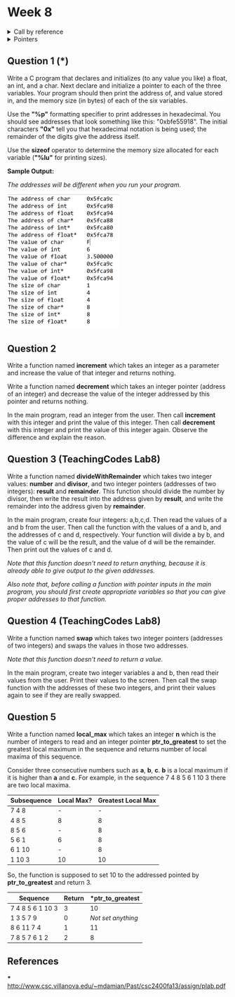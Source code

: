 # Week 8

<details><summary>Call by reference</summary><pre><code>
void func(int *z){
    (*z)++;
    printf("In func: %d\n", *z);
}
int main()
{
    int a = 1;
    printf("%d\n", a);
    func(&a);
    printf("%d\n", a);
}
</code>
</pre>
</details>

<details><summary>Pointers</summary>
<p><bold>&</bold> address of operator</p>
<p><bold>*</bold> value at address operator</p>
<img src='figures/W08-ptr1.png'/>
<img src='figures/W08-ptr2.png'/>
<img src='figures/W08-ptr3.png'/>
</details>

## Question 1 (*)

Write a C program that declares and initializes (to any value you like) a
float, an int, and a char. Next declare and initialize a pointer to each of
the three variables. Your program should then print the address of, and value
stored in, and the memory size (in bytes) of each of the six variables.

Use the **"%p"** formatting specifier to print addresses in hexadecimal. You should see addresses that look something like this: "0xbfe55918". The initial
characters **"0x"** tell you that hexadecimal notation is being used; the remainder of the digits give the address itself. 

Use the **sizeof** operator to determine the memory size allocated for each variable (**"%lu"** for printing sizes). 

**Sample Output:**

*The addresses will be different when you run your program.*   

<img src="figures\1587302715055.png" style="zoom:50%;" />

## Question 2

Write a function named **increment** which takes an integer as a parameter and increase the value of that integer and returns nothing. 

Write a function named **decrement** which takes an integer pointer (address of an integer) and decrease the value of the integer addressed by this pointer and returns nothing.

In the main program, read an integer from the user. Then call **increment** with this integer and print the value of this integer. Then call **decrement** with this integer and print the value of this integer again. Observe the difference and explain the reason. 

## Question 3 (TeachingCodes Lab8)

Write a function named **divideWithRemainder** which takes two integer values: **number** and **divisor**, and two integer pointers (addresses of two integers): **result** and **remainder**. This function should divide the number by divisor, then write the result into the address given by **result**, and 				write the remainder into the address given by **remainder**. 				 

In the main program, create four integers: a,b,c,d. Then read the values of a and b from the user. Then call the function with the values of a and b, and the addresses of c and d, respectively. Your function will divide a by b, and the value of c will be the result, and the value of d will be the remainder. Then print out the values of c and d. 				 

*Note that this function doesn't need to return anything, because it is already able to give output to the given addresses.* 				 

*Also note that, before calling a function with pointer inputs in the main program, you should first create appropriate variables so that you can give proper addresses to that function.* 		

## Question 4 (TeachingCodes Lab8)

Write a function named **swap** which takes two integer pointers (addresses of two integers) and swaps the values in those two addresses. 		

*Note that this function doesn't need to return a value.*

In the main program, create two integer variables a and b, then read their values from the user. Print their values to the screen. Then call the swap function with the addresses of these two integers, and print their 				values again to see if they are really swapped. 	

## Question 5 

Write a function named **local_max** which takes an integer **n** which is the number of integers to read and an integer pointer **ptr_to_greatest** to set the greatest local maximum in the sequence and returns number of local maxima of this sequence.

Consider three consecutive numbers such as **a**, **b**, **c**. **b** is a local maximum if it is higher than **a** and **c**. For example, in the sequence 7 4 8 5 6 1 10 3 there are two local maxima. 

| Subsequence | Local Max? | Greatest Local Max |
| ----------- | ---------- | ------------------ |
| 7 4 8       | -          | -                  |
| 4 8 5       | 8          | 8                  |
| 8 5 6       | -          | 8                  |
| 5 6 1       | 6          | 8                  |
| 6 1 10      | -          | 8                  |
| 1 10 3      | 10         | 10                 |

So, the function is supposed to set 10 to the addressed pointed by **ptr_to_greatest** and return 3. 	

| Sequence            | Return | *ptr_to_greatest   |
| ---------------- | ------ | ------------------ |
| 7 4 8 5 6 1 10 3 | 3      | 10                 |
| 1 3 5 7 9        | 0     | *Not set anything* |
| 8 6 11 7 4       | 1      | 11                 |
| 7 8 5 7 6 1 2    | 2      | 8                  |

## References

**\*** http://www.csc.villanova.edu/~mdamian/Past/csc2400fa13/assign/plab.pdf

